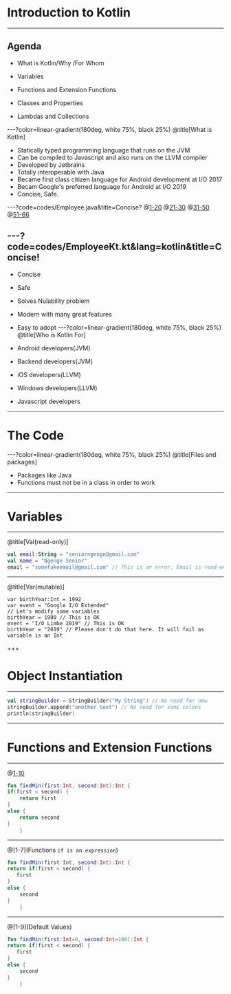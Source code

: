 # Introduction to Kotlin

---

## Agenda
-  What is Kotlin/Why /For Whom

-  Variables

-  Functions and Extension Functions

-  Classes and Properties

-  Lambdas and Collections


---?color=linear-gradient(180deg, white 75%, black 25%)
@title[What is Kotlin]

- Statically typed programming language that runs on the JVM
- Can be compiled to Javascript and also runs on the LLVM compiler
- Developed by Jetbrains
- Totally interoperable with Java
- Became first class citizen language for Android development at I/O 2017
- Becam Google's preferred language for Android at I/O 2019
- Concise, Safe.

---?code=codes/Employee.java&title=Concise?
@[1-20]()
@[21-30]()
@[31-50]()
@[51-66]()

---?code=codes/EmployeeKt.kt&lang=kotlin&title=Concise!
---

- Concise
- Safe
- Solves Nulability problem
- Modern with many great features
- Easy to adopt
---?color=linear-gradient(180deg, white 75%, black 25%)
@title[Who is Kotlin For]

- Android developers(JVM)
- Backend developers(JVM)
- iOS developers(LLVM)
- Windows developers(LLVM)
- Javascript developers

---
# The Code
---?color=linear-gradient(180deg, white 75%, black 25%)
@title[Files and packages]
- Packages like Java
- Functions must not be in a class in order to work
---

# Variables
---
@title[Val(read-only)]

```kotlin
val email:String = "seniorngenge@gmail.com"
val name = "Ngenge Senior"
email = "somefakeemail@gmail.com" // This is an error. Email is read-only
```
---
@title[Var(mutable)]
```koltin
var birthYear:Int = 1992
var event = "Google I/O Extended"
// Let's modify some variables
birthYear = 1980 // This is OK
event = "I/O Limbe 2019" // This is OK
birthYear = "2019" // Please don't do that here. It will fail as variable is an Int
```

+++

# Object Instantiation
---
```kotlin
val stringBuilder = StringBuilder("My String") // No need for new 
stringBuilder.append("another text") // No need for semi colons
println(stringBuilder)
```
---

# Functions and Extension Functions
---
@[1-10](Functions)

```kotlin
fun findMin(first:Int, second:Int):Int {
if(first < second) {
    return first
}
else {
    return second
}
    }
```
---
@[1-7](Functions `if is an expression`)

```kotlin
fun findMin(first:Int, second:Int):Int {
return if(first < second) {
   first
}
else {
    second
}
    }
```
---
@[1-9](Default Values)

```kotlin
fun findMin(first:Int=0, second:Int=100):Int {
return if(first < second) {
   first
}
else {
    second
}
    }

```



